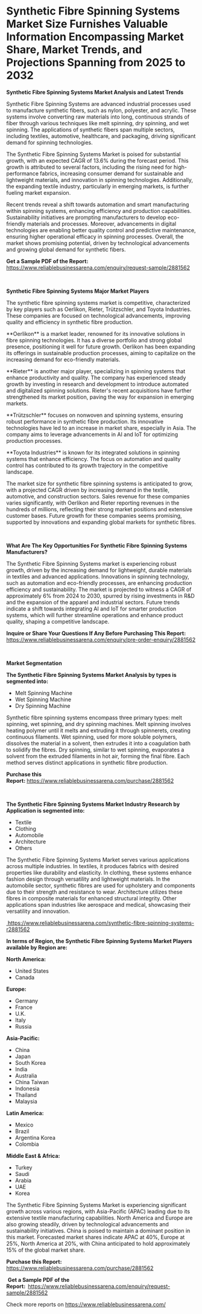 <p><h1>Synthetic Fibre Spinning Systems Market Size Furnishes Valuable Information Encompassing Market Share, Market Trends, and Projections Spanning from 2025 to 2032</h1></p><p><strong>Synthetic Fibre Spinning Systems Market Analysis and Latest Trends</strong></p>
<p><p>Synthetic Fibre Spinning Systems are advanced industrial processes used to manufacture synthetic fibers, such as nylon, polyester, and acrylic. These systems involve converting raw materials into long, continuous strands of fiber through various techniques like melt spinning, dry spinning, and wet spinning. The applications of synthetic fibers span multiple sectors, including textiles, automotive, healthcare, and packaging, driving significant demand for spinning technologies.</p><p>The Synthetic Fibre Spinning Systems Market is poised for substantial growth, with an expected CAGR of 13.6% during the forecast period. This growth is attributed to several factors, including the rising need for high-performance fabrics, increasing consumer demand for sustainable and lightweight materials, and innovation in spinning technologies. Additionally, the expanding textile industry, particularly in emerging markets, is further fueling market expansion.</p><p>Recent trends reveal a shift towards automation and smart manufacturing within spinning systems, enhancing efficiency and production capabilities. Sustainability initiatives are prompting manufacturers to develop eco-friendly materials and processes. Moreover, advancements in digital technologies are enabling better quality control and predictive maintenance, ensuring higher operational efficacy in spinning processes. Overall, the market shows promising potential, driven by technological advancements and growing global demand for synthetic fibers.</p></p>
<p><strong>Get a Sample PDF of the Report:&nbsp;</strong> <a href="https://www.reliablebusinessarena.com/enquiry/request-sample/2881562?utm_campaign=2136&utm_medium=2&utm_source=Github&utm_content=ia&utm_term=12032025&utm_id=synthetic-fibre-spinning-systems">https://www.reliablebusinessarena.com/enquiry/request-sample/2881562</a></p>
<p>&nbsp;</p>
<p><strong>Synthetic Fibre Spinning Systems Major Market Players</strong></p>
<p><p>The synthetic fibre spinning systems market is competitive, characterized by key players such as Oerlikon, Rieter, Trützschler, and Toyota Industries. These companies are focused on technological advancements, improving quality and efficiency in synthetic fibre production.</p><p>**Oerlikon** is a market leader, renowned for its innovative solutions in fibre spinning technologies. It has a diverse portfolio and strong global presence, positioning it well for future growth. Oerlikon has been expanding its offerings in sustainable production processes, aiming to capitalize on the increasing demand for eco-friendly materials.</p><p>**Rieter** is another major player, specializing in spinning systems that enhance productivity and quality. The company has experienced steady growth by investing in research and development to introduce automated and digitalized spinning solutions. Rieter's recent acquisitions have further strengthened its market position, paving the way for expansion in emerging markets.</p><p>**Trützschler** focuses on nonwoven and spinning systems, ensuring robust performance in synthetic fibre production. Its innovative technologies have led to an increase in market share, especially in Asia. The company aims to leverage advancements in AI and IoT for optimizing production processes.</p><p>**Toyota Industries** is known for its integrated solutions in spinning systems that enhance efficiency. The focus on automation and quality control has contributed to its growth trajectory in the competitive landscape.</p><p>The market size for synthetic fibre spinning systems is anticipated to grow, with a projected CAGR driven by increasing demand in the textile, automotive, and construction sectors. Sales revenue for these companies varies significantly, with Oerlikon and Rieter reporting revenues in the hundreds of millions, reflecting their strong market positions and extensive customer bases. Future growth for these companies seems promising, supported by innovations and expanding global markets for synthetic fibres.</p></p>
<p>&nbsp;</p>
<p><strong>What Are The Key Opportunities For Synthetic Fibre Spinning Systems Manufacturers?</strong></p>
<p><p>The Synthetic Fibre Spinning Systems market is experiencing robust growth, driven by the increasing demand for lightweight, durable materials in textiles and advanced applications. Innovations in spinning technology, such as automation and eco-friendly processes, are enhancing production efficiency and sustainability. The market is projected to witness a CAGR of approximately 6% from 2024 to 2030, spurred by rising investments in R&D and the expansion of the apparel and industrial sectors. Future trends indicate a shift towards integrating AI and IoT for smarter production systems, which will further streamline operations and enhance product quality, shaping a competitive landscape.</p></p>
<p><strong>Inquire or Share Your Questions If Any Before Purchasing This Report:</strong> <a href="https://www.reliablebusinessarena.com/enquiry/pre-order-enquiry/2881562?utm_campaign=2136&utm_medium=2&utm_source=Github&utm_content=ia&utm_term=12032025&utm_id=synthetic-fibre-spinning-systems">https://www.reliablebusinessarena.com/enquiry/pre-order-enquiry/2881562</a></p>
<p>&nbsp;</p>
<p><strong>Market Segmentation</strong></p>
<p><strong>The Synthetic Fibre Spinning Systems Market Analysis by types is segmented into:</strong></p>
<p><ul><li>Melt Spinning Machine</li><li>Wet Spinning Machine</li><li>Dry Spinning Machine</li></ul></p>
<p><p>Synthetic fibre spinning systems encompass three primary types: melt spinning, wet spinning, and dry spinning machines. Melt spinning involves heating polymer until it melts and extruding it through spinnerets, creating continuous filaments. Wet spinning, used for more soluble polymers, dissolves the material in a solvent, then extrudes it into a coagulation bath to solidify the fibres. Dry spinning, similar to wet spinning, evaporates a solvent from the extruded filaments in hot air, forming the final fibre. Each method serves distinct applications in synthetic fibre production.</p></p>
<p><strong>Purchase this Report:&nbsp;</strong><a href="https://www.reliablebusinessarena.com/purchase/2881562?utm_campaign=2136&utm_medium=2&utm_source=Github&utm_content=ia&utm_term=12032025&utm_id=synthetic-fibre-spinning-systems">https://www.reliablebusinessarena.com/purchase/2881562</a></p>
<p>&nbsp;</p>
<p><strong>The Synthetic Fibre Spinning Systems Market Industry Research by Application is segmented into:</strong></p>
<p><ul><li>Textile</li><li>Clothing</li><li>Automobile</li><li>Architecture</li><li>Others</li></ul></p>
<p><p>The Synthetic Fibre Spinning Systems Market serves various applications across multiple industries. In textiles, it produces fabrics with desired properties like durability and elasticity. In clothing, these systems enhance fashion design through versatility and lightweight materials. In the automobile sector, synthetic fibres are used for upholstery and components due to their strength and resistance to wear. Architecture utilizes these fibres in composite materials for enhanced structural integrity. Other applications span industries like aerospace and medical, showcasing their versatility and innovation.</p></p>
<p><a href="https://www.reliablebusinessarena.com/synthetic-fibre-spinning-systems-r2881562?utm_campaign=2136&utm_medium=2&utm_source=Github&utm_content=ia&utm_term=12032025&utm_id=synthetic-fibre-spinning-systems">&nbsp;https://www.reliablebusinessarena.com/synthetic-fibre-spinning-systems-r2881562</a></p>
<p><strong>In terms of Region, the Synthetic Fibre Spinning Systems Market Players available by Region are:</strong></p>
<p>
    <p> <strong> North America: </strong>
        <ul>
            <li>United States</li>
            <li>Canada</li>
        </ul>
        </p> 
    <p> <strong> Europe: </strong>
        <ul>
            <li>Germany</li>
            <li>France</li>
            <li>U.K.</li>
            <li>Italy</li>
            <li>Russia</li>
        </ul>
        </p> 
    <p> <strong> Asia-Pacific: </strong>
        <ul>
            <li>China</li>
            <li>Japan</li>
            <li>South Korea</li>
            <li>India</li>
            <li>Australia</li>
            <li>China Taiwan</li>
            <li>Indonesia</li>
            <li>Thailand</li>
            <li>Malaysia</li>
        </ul>
        </p> 
    <p> <strong> Latin America: </strong>
        <ul>
            <li>Mexico</li>
            <li>Brazil</li>
            <li>Argentina Korea</li>
            <li>Colombia</li>
        </ul>
        </p> 
    <p> <strong> Middle East & Africa: </strong>
        <ul>
            <li>Turkey</li>
            <li>Saudi</li>
            <li>Arabia</li>
            <li>UAE</li>
            <li>Korea</li>
        </ul>
    </p>
    </p>
<p><p>The Synthetic Fibre Spinning Systems Market is experiencing significant growth across various regions, with Asia-Pacific (APAC) leading due to its extensive textile manufacturing capabilities. North America and Europe are also growing steadily, driven by technological advancements and sustainability initiatives. China is poised to maintain a dominant position in this market. Forecasted market shares indicate APAC at 40%, Europe at 25%, North America at 20%, with China anticipated to hold approximately 15% of the global market share.</p></p>
<p><strong>Purchase this Report: </strong><a href="https://www.reliablebusinessarena.com/purchase/2881562?utm_campaign=2136&utm_medium=2&utm_source=Github&utm_content=ia&utm_term=12032025&utm_id=synthetic-fibre-spinning-systems">https://www.reliablebusinessarena.com/purchase/2881562</a></p>
<p>&nbsp;<strong>Get a Sample PDF of the Report:&nbsp;&nbsp;</strong><a href="https://www.reliablebusinessarena.com/enquiry/request-sample/2881562?utm_campaign=2136&utm_medium=2&utm_source=Github&utm_content=ia&utm_term=12032025&utm_id=synthetic-fibre-spinning-systems">https://www.reliablebusinessarena.com/enquiry/request-sample/2881562</a></p>
<p><strong></strong></p>
<p>Check more reports on <a href="https://www.reliablebusinessarena.com/?utm_campaign=2136&utm_medium=2&utm_source=Github&utm_content=ia&utm_term=12032025&utm_id=synthetic-fibre-spinning-systems">https://www.reliablebusinessarena.com/</a></p>